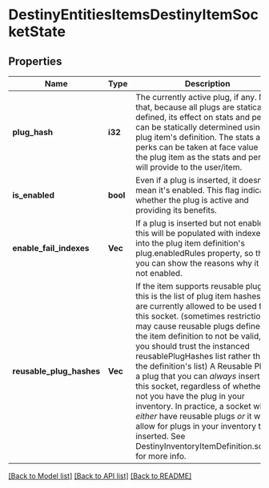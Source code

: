 # DestinyEntitiesItemsDestinyItemSocketState

## Properties
Name | Type | Description | Notes
------------ | ------------- | ------------- | -------------
**plug_hash** | **i32** | The currently active plug, if any.  Note that, because all plugs are statically defined, its effect on stats and perks can be statically determined using the plug item&#39;s definition. The stats and perks can be taken at face value on the plug item as the stats and perks it will provide to the user/item. | [optional] [default to null]
**is_enabled** | **bool** | Even if a plug is inserted, it doesn&#39;t mean it&#39;s enabled.  This flag indicates whether the plug is active and providing its benefits. | [optional] [default to null]
**enable_fail_indexes** | **Vec<i32>** | If a plug is inserted but not enabled, this will be populated with indexes into the plug item definition&#39;s plug.enabledRules property, so that you can show the reasons why it is not enabled. | [optional] [default to null]
**reusable_plug_hashes** | **Vec<i32>** | If the item supports reusable plugs, this is the list of plug item hashes that are currently allowed to be used for this socket. (sometimes restrictions may cause reusable plugs defined on the item definition to not be valid, so you should trust the instanced reusablePlugHashes list rather than the definition&#39;s list)  A Reusable Plug is a plug that you can *always* insert into this socket, regardless of whether or not you have the plug in your inventory. In practice, a socket will *either* have reusable plugs *or* it will allow for plugs in your inventory to be inserted. See DestinyInventoryItemDefinition.socket for more info. | [optional] [default to null]

[[Back to Model list]](../README.md#documentation-for-models) [[Back to API list]](../README.md#documentation-for-api-endpoints) [[Back to README]](../README.md)


